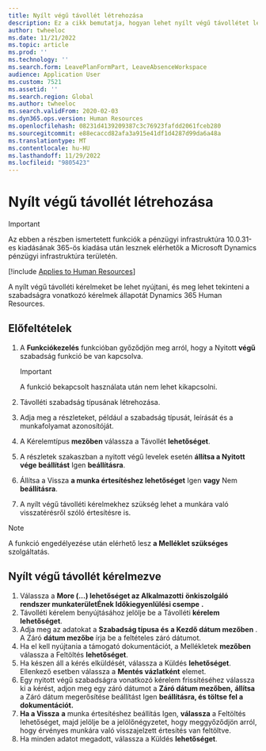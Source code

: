 ```yaml
---
title: Nyílt végű távollét létrehozása
description: Ez a cikk bemutatja, hogyan lehet nyílt végű távollétet létrehozni a Microsoftban Dynamics 365 Human Resources.
author: twheeloc
ms.date: 11/21/2022
ms.topic: article
ms.prod: ''
ms.technology: ''
ms.search.form: LeavePlanFormPart, LeaveAbsenceWorkspace
audience: Application User
ms.custom: 7521
ms.assetid: ''
ms.search.region: Global
ms.author: twheeloc
ms.search.validFrom: 2020-02-03
ms.dyn365.ops.version: Human Resources
ms.openlocfilehash: 08231d4139209387c3c76923fafdd2061fceb280
ms.sourcegitcommit: e88ecaccd82afa3a915e41df1d4287d99da6a48a
ms.translationtype: MT
ms.contentlocale: hu-HU
ms.lasthandoff: 11/29/2022
ms.locfileid: "9805423"
---
```

# <a name="create-an-open-ended-leave-of-absence"></a>Nyílt végű távollét létrehozása

> [!IMPORTANT]
> Az ebben a részben ismertetett funkciók a pénzügyi infrastruktúra 10.0.31-es kiadásának 365-ös kiadása után lesznek elérhetők a Microsoft Dynamics pénzügyi infrastruktúra területén.

[!include [Applies to Human Resources](../includes/applies-to-hr.md)]

A nyílt végű távolléti kérelmeket be lehet nyújtani, és meg lehet tekinteni a szabadságra vonatkozó kérelmek állapotát Dynamics 365 Human Resources.

## <a name="prerequisites"></a>Előfeltételek

1. A **Funkciókezelés** funkcióban győződjön meg arról, hogy a Nyitott **végű** szabadság funkció be van kapcsolva.

    > [!IMPORTANT]
    > A funkció bekapcsolt használata után nem lehet kikapcsolni.

2. Távolléti szabadság típusának létrehozása.
3. Adja meg a részleteket, például a szabadság típusát, leírását és a munkafolyamat azonosítóját.
4. A Kérelemtípus **mezőben** válassza a Távollét **lehetőséget**.
5. A részletek szakaszban a nyitott végű levelek esetén **állítsa a Nyitott vége beállítást** Igen **beállításra**.
6. Állítsa a Vissza **a munka értesítéshez lehetőséget** Igen **vagy** Nem **beállításra**.
7. A nyílt végű távolléti kérelmekhez szükség lehet a munkára való visszatérésről szóló értesítésre is.

> [!NOTE]
> A funkció engedélyezése után elérhető lesz **a Melléklet szükséges** szolgáltatás.

## <a name="request-an-open-ended-leave-of-absence"></a>Nyílt végű távollét kérelmezve

1. Válassza a **More (...) lehetőséget az Alkalmazotti**  **önkiszolgáló rendszer munkaterületÉnek Időkiegyenlülési csempe**  **.**
2. Távolléti kérelem benyújtásához jelölje be a Távolléti **kérelem lehetőséget**.
3. Adja meg az adatokat a **Szabadság típusa és**  **a Kezdő dátum mezőben** . A Záró **dátum mezőbe** írja be a feltételes záró dátumot.
4. Ha el kell nyújtania a támogató dokumentációt, a Mellékletek **mezőben** válassza a Feltöltés **lehetőséget**.
5. Ha készen áll a kérés elküldését, válassza a Küldés **lehetőséget**. Ellenkező esetben válassza a **Mentés vázlatként** elemet.
6. Egy nyitott végű szabadságra vonatkozó kérelem frissítéséhez válassza ki a kérést, adjon meg egy záró dátumot a **Záró dátum mezőben,**  **állítsa** a Záró dátum megerősítése beállítást Igen **beállításra, és töltse fel a dokumentációt.**
7.  **Ha a Vissza**  **a** munka értesítéshez beállítás Igen, **válassza** a Feltöltés lehetőséget, majd jelölje be a jelölőnégyzetet, hogy meggyőződjön arról, hogy érvényes munkára való visszajelzett értesítés van feltöltve.
8. Ha minden adatot megadott, válassza a Küldés **lehetőséget**.
